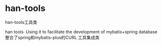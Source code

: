 # han-tools
han-tools工具类

han tools 
Using it to facilitate the development of mybatis+spring database
整合了spring和mybatis-plus的CURL 工具集成类
